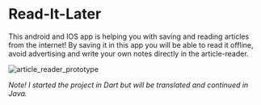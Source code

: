 # Read-It-Later
This android and IOS app is helping you with saving and reading articles from the internet! By saving it in this app you will be able to read it offline, avoid advertising and write your own notes directly in the article-reader. 

![article_reader_prototype](https://github.com/user-attachments/assets/6a666ea1-c3f5-438c-be33-3772ca8bb6b0)

_Note! I started the project in Dart but will be translated and continued in Java._
